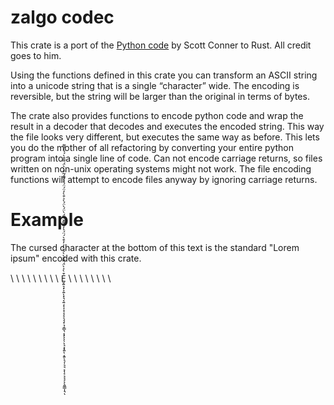 # zalgo codec

This crate is a port of the [Python code](https://github.com/DaCoolOne/DumbIdeas/tree/main/reddit_ph_compressor) by Scott Conner to Rust. All credit goes to him.

Using the functions defined in this crate you can transform an ASCII string into a unicode string that is a single “character” wide. The encoding is reversible, but the string will be larger than the original in terms of bytes.

The crate also provides functions to encode python code and wrap the result in a decoder that decodes and executes 
the encoded string. This way the file looks very different, but executes the same way as before.
This lets you do the mother of all refactoring by converting your entire python program into a single line of code. 
Can not encode carriage returns, so files written on non-unix operating systems might not work. The file encoding functions will attempt to encode files anyway by ignoring carriage returns.  

# Example
The cursed character at the bottom of this text is the standard "Lorem ipsum" encoded with this crate.

\ 
\ 
\ 
\ 
\ 
\ 
\ 
\ 
\ 
E̬͏͍͉͓͕͍͒̀͐̀̈́ͅ͏͌͏͓͉͔͍͔͒̀̀́̌̀̓ͅ͏͎͓͔͔͕͉͉͓͉͎͇͉͔͓̓͒̀́̈́͐̓̀͌̌̀̈́̀̈́ͅͅͅͅ͏͉͕͓͍̀ͅ͏͔͍̈́̀͐ͅ͏͉͎͉͉͕͎͔͕͔͒̀̓̈́̈́̀̀͌́͂͏͔͒̀̀̈́ͅͅ͏͌͏͍͇͎͉͒̀́́̀́͌ͅ
\ 
\ 
\ 
\ 
\ 
\ 
\ 
\ 